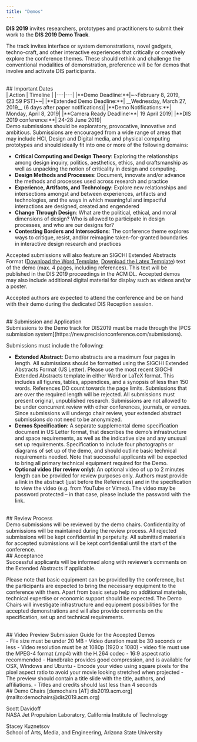 ```yaml
---
title: "Demos"
---
```


__DIS 2019__ invites researchers, prototypes and practitioners to submit their work to the __DIS 2019 Demo Track__. </br>

The track invites interface or system demonstrations, novel gadgets, techno-craft, and other interactive experiences that critically or creatively explore the conference themes. These should rethink and challenge the conventional modalities of demonstration, preference will be for demos that involve and activate DIS participants. </br>

</br>
## Important Dates </br>
| Action | Timeline |
|---|---|
|**Demo Deadline:**|~~February 8, 2019, (23:59 PST)~~|
|**Extended Demo Deadline:**| __Wednesday, March 27, 2019__ (6 days after paper notifications)|
|**Demo Notifications:**| Monday, April 8, 2019|
|**Camera Ready Deadline:**| 19 April 2019|  
|**DIS 2019 conference:**| 24-28 June 2019|


</br>
Demo submissions should be exploratory, provocative, innovative and ambitious. Submissions are encouraged from a wide range of areas that may include HCI, Design and Digital media, and physical computing prototypes and should ideally fit into one or more of the following domains: </br>

- __Critical Computing and Design Theory__: Exploring the relationships among design inquiry, politics, aesthetics, ethics, and craftsmanship as well as unpacking the notion of criticality in design and computing. 
- __Design Methods and Processes__: Document, innovate and/or advance the methods and processes used across research and practice
- __Experience, Artifacts, and Technology__: Explore new relationships and intersections amongst and between experiences, artifacts and technologies, and the ways in which meaningful and impactful interactions are designed, created and engendered  
- __Change Through Design__: What are the political, ethical, and moral dimensions of design? Who is allowed to participate in design processes, and who are our designs for?
- __Contesting Borders and Intersections__: The conference theme explores ways to critique, resist, and/or reimagine taken-for-granted boundaries in interactive design research and practices  

Accepted submissions will also feature an SIGCHI Extended Abstracts Format ([Download the Word Template](https://www.dropbox.com/s/nuivw9xj4p1li5s/DIS19ExtendedAbstractsFormat.docx?dl=0), [Download the Latex Template](https://www.dropbox.com/s/4gwss51oc32li5k/DIS19-Latex-ExtendedAbstracts.zip?dl=0)) text of the demo (max. 4 pages, including references). 
This text will be published in the DIS 2019 proceedings in the ACM DL. Accepted demos may also include additional digital material for display such as videos and/or a poster. </br> 

Accepted authors are expected to attend the conference and be on hand with their demo during the dedicated DIS Reception session. </br> 

</br> 
## Submission and Application </br>
Submissions to the Demo track for DIS2019 must be made through the [PCS submission system](https://new.precisionconference.com/submissions). </br> 

Submissions must include the following: </br> 

- __Extended Abstract__: Demo abstracts are a maximum four pages in length. All submissions should be formatted using the SIGCHI Extended Abstracts Format (US Letter). Please use the most recent SIGCHI Extended Abstracts template in either Word or LaTeX format. This includes all figures, tables, appendices, and a synopsis of less than 150 words. References DO count towards the page limits. Submissions that are over the required length will be rejected. All submissions must present original, unpublished research. Submissions are not allowed to be under concurrent review with other conferences, journals, or venues. Since submissions will undergo chair review, your extended abstract submissions do not need to be anonymized.
- __Demos Specification__: A separate supplemental demo specification document in US Letter format, that describes the demo’s infrastructure and space requirements, as well as the indicative size and any unusual set up requirements. Specification to include four photographs or diagrams of set up of the demo, and should outline basic technical requirements needed. Note that successful applicants will be expected to bring all primary technical equipment required for the Demo.
- __Optional video (for review only)__: An optional video of up to 2 minutes length can be provided for review purposes only. Authors must provide a link in the abstract (just before the References) and in the specification to view the video (e.g. from YouTube or Vimeo). The video may be password protected – in that case, please include the password with the link.

</br>
## Review Process </br>
Demo submissions will be reviewed by the demo chairs. Confidentiality of submissions will be maintained during the review process. All rejected submissions will be kept confidential in perpetuity. All submitted materials for accepted submissions will be kept confidential until the start of the conference.

</br>
## Acceptance </br>
Successful applicants will be informed along with reviewer’s comments on the Extended Abstracts if applicable.

Please note that basic equipment can be provided by the conference, but the participants are expected to bring the necessary equipment to the conference with them. Apart from basic setup help no additional materials, technical expertise or economic support should be expected. The Demo Chairs will investigate infrastructure and equipment possibilities for the accepted demonstrations and will also provide comments on the specification, set up and technical requirements.

</br>
## Video Preview Submission Guide for the Accepted Demos </br>
- File size must be under 20 MB
- Video duration must be 30 seconds or less
- Video resolution must be at 1080p (1920 x 1080)
- video file must use the MPEG-4 format (.mp4) with the H.264 codec
- 16:9 aspect ratio recommended
- Handbrake provides good compression, and is available for OSX, Windows and Ubuntu
- Encode your video using square pixels for the pixel aspect ratio to avoid your movie looking stretched when projected
- The preview should contain a title slide with the title, authors, and affiliations.
- Titles and credits should last less than 4 seconds

</br>
## Demo Chairs
[demochairs [AT] dis2019.acm.org](mailto:demochairs@dis2019.acm.org)

Scott Davidoff </br> 
NASA Jet Propulsion Laboratory, California Institute of Technology

Stacey Kuznetsov </br>
School of Arts, Media, and Engineering, Arizona State University
